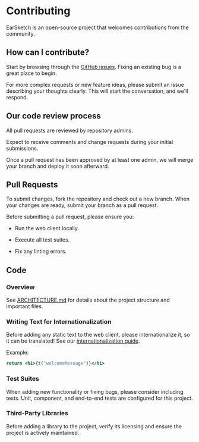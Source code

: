 # Contributing

EarSketch is an open-source project that welcomes contributions from the community.

## How can I contribute?

Start by browsing through the [GitHub issues](https://github.com/earsketch/earsketch-webclient/issues). Fixing an existing bug is a great place to begin.

For more complex requests or new feature ideas, please submit an issue describing your thoughts clearly. This will start the conversation, and we'll respond.

## Our code review process

All pull requests are reviewed by repository admins.

Expect to receive comments and change requests during your initial submissions.

Once a pull request has been approved by at least one admin, we will merge your branch and deploy it soon afterward.

## Pull Requests

To submit changes, fork the repository and check out a new branch. When your changes are ready, submit your branch as a pull request.

Before submitting a pull request, please ensure you:

- Run the web client locally.

- Execute all test suites.

- Fix any linting errors.

## Code

### Overview

See [ARCHITECTURE.md](ARCHITECTURE.md) for details about the project structure and important files.

### Writing Text for Internationalization

Before adding any static text to the web client, please internationalize it, so it can be translated! See our [internationalization guide](INTERNATIONALIZATION.md).

Example:

```jsx
return <h1>{t("welcomeMessage")}</h1>
```

### Test Suites

When adding new functionality or fixing bugs, please consider including tests. Unit, component, and end-to-end tests are configured for this project.

### Third-Party Libraries

Before adding a library to the project, verify its licensing and ensure the project is actively maintained.
